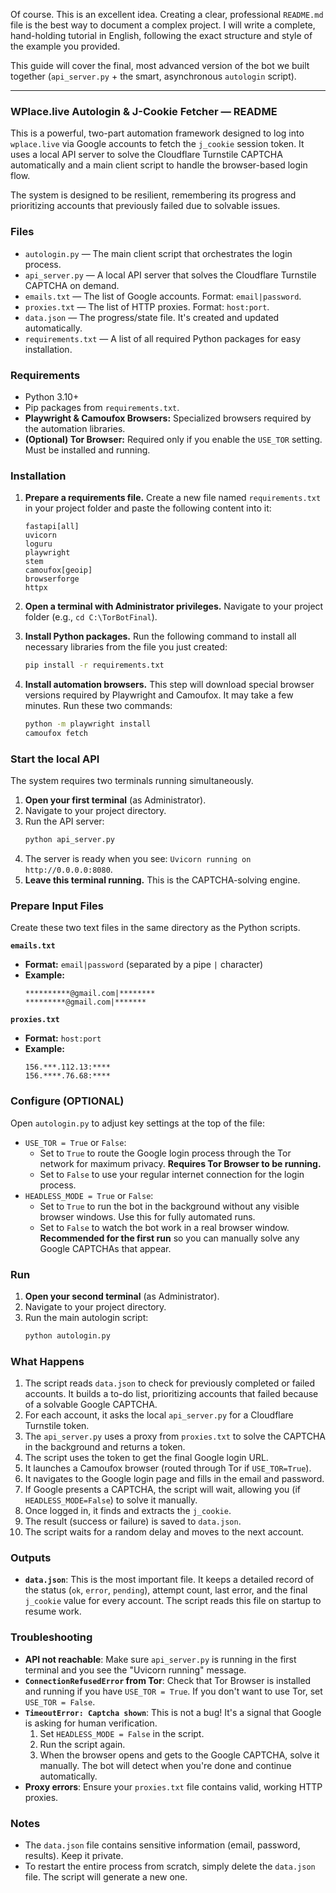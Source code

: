 Of course. This is an excellent idea. Creating a clear, professional `README.md` file is the best way to document a complex project. I will write a complete, hand-holding tutorial in English, following the exact structure and style of the example you provided.

This guide will cover the final, most advanced version of the bot we built together (`api_server.py` + the smart, asynchronous `autologin` script).

---

### **WPlace.live Autologin & J-Cookie Fetcher — README**

This is a powerful, two-part automation framework designed to log into `wplace.live` via Google accounts to fetch the `j_cookie` session token. It uses a local API server to solve the Cloudflare Turnstile CAPTCHA automatically and a main client script to handle the browser-based login flow.

The system is designed to be resilient, remembering its progress and prioritizing accounts that previously failed due to solvable issues.

### Files
-   `autologin.py` — The main client script that orchestrates the login process.
-   `api_server.py` — A local API server that solves the Cloudflare Turnstile CAPTCHA on demand.
-   `emails.txt` — The list of Google accounts. Format: `email|password`.
-   `proxies.txt` — The list of HTTP proxies. Format: `host:port`.
-   `data.json` — The progress/state file. It's created and updated automatically.
-   `requirements.txt` — A list of all required Python packages for easy installation.

### Requirements
-   Python 3.10+
-   Pip packages from `requirements.txt`.
-   **Playwright & Camoufox Browsers:** Specialized browsers required by the automation libraries.
-   **(Optional) Tor Browser:** Required only if you enable the `USE_TOR` setting. Must be installed and running.

### Installation

1.  **Prepare a requirements file.**
    Create a new file named `requirements.txt` in your project folder and paste the following content into it:
    ```
    fastapi[all]
    uvicorn
    loguru
    playwright
    stem
    camoufox[geoip]
    browserforge
    httpx
    ```

2.  **Open a terminal with Administrator privileges.**
    Navigate to your project folder (e.g., `cd C:\TorBotFinal`).

3.  **Install Python packages.**
    Run the following command to install all necessary libraries from the file you just created:
    ```bash
    pip install -r requirements.txt
    ```

4.  **Install automation browsers.**
    This step will download special browser versions required by Playwright and Camoufox. It may take a few minutes. Run these two commands:
    ```bash
    python -m playwright install
    camoufox fetch
    ```

### Start the local API

The system requires two terminals running simultaneously.

1.  **Open your first terminal** (as Administrator).
2.  Navigate to your project directory.
3.  Run the API server:
    ```bash
    python api_server.py
    ```
4.  The server is ready when you see: `Uvicorn running on http://0.0.0.0:8080`.
5.  **Leave this terminal running.** This is the CAPTCHA-solving engine.

### Prepare Input Files

Create these two text files in the same directory as the Python scripts.

**`emails.txt`**
*   **Format:** `email|password` (separated by a pipe `|` character)
*   **Example:**
    ```
    **********@gmail.com|********
    *********@gmail.com|*******
    ```

**`proxies.txt`**
*   **Format:** `host:port`
*   **Example:**
    ```
    156.***.112.13:****
    156.****.76.68:****
    ```

### Configure (OPTIONAL)

Open `autologin.py` to adjust key settings at the top of the file:

-   `USE_TOR = True` or `False`:
    -   Set to `True` to route the Google login process through the Tor network for maximum privacy. **Requires Tor Browser to be running.**
    -   Set to `False` to use your regular internet connection for the login process.
-   `HEADLESS_MODE = True` or `False`:
    -   Set to `True` to run the bot in the background without any visible browser windows. Use this for fully automated runs.
    -   Set to `False` to watch the bot work in a real browser window. **Recommended for the first run** so you can manually solve any Google CAPTCHAs that appear.

### Run

1.  **Open your second terminal** (as Administrator).
2.  Navigate to your project directory.
3.  Run the main autologin script:
    ```bash
    python autologin.py
    ```

### What Happens

1.  The script reads `data.json` to check for previously completed or failed accounts. It builds a to-do list, prioritizing accounts that failed because of a solvable Google CAPTCHA.
2.  For each account, it asks the local `api_server.py` for a Cloudflare Turnstile token.
3.  The `api_server.py` uses a proxy from `proxies.txt` to solve the CAPTCHA in the background and returns a token.
4.  The script uses the token to get the final Google login URL.
5.  It launches a Camoufox browser (routed through Tor if `USE_TOR=True`).
6.  It navigates to the Google login page and fills in the email and password.
7.  If Google presents a CAPTCHA, the script will wait, allowing you (if `HEADLESS_MODE=False`) to solve it manually.
8.  Once logged in, it finds and extracts the `j_cookie`.
9.  The result (success or failure) is saved to `data.json`.
10. The script waits for a random delay and moves to the next account.

### Outputs

-   **`data.json`**: This is the most important file. It keeps a detailed record of the status (`ok`, `error`, `pending`), attempt count, last error, and the final `j_cookie` value for every account. The script reads this file on startup to resume work.

### Troubleshooting

-   **API not reachable**: Make sure `api_server.py` is running in the first terminal and you see the "Uvicorn running" message.
-   **`ConnectionRefusedError` from Tor**: Check that Tor Browser is installed and running if you have `USE_TOR = True`. If you don't want to use Tor, set `USE_TOR = False`.
-   **`TimeoutError: Captcha shown`**: This is not a bug! It's a signal that Google is asking for human verification.
    1.  Set `HEADLESS_MODE = False` in the script.
    2.  Run the script again.
    3.  When the browser opens and gets to the Google CAPTCHA, solve it manually. The bot will detect when you're done and continue automatically.
-   **Proxy errors**: Ensure your `proxies.txt` file contains valid, working HTTP proxies.

### Notes
-   The `data.json` file contains sensitive information (email, password, results). Keep it private.
-   To restart the entire process from scratch, simply delete the `data.json` file. The script will generate a new one.
